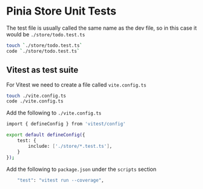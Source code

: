# Pinia Store Unit Tests

The test file is usually called the same name as the dev file, so in this case it would be `./store/todo.test.ts`

```sh
touch `./store/todo.test.ts`
code `./store/todo.test.ts`
```

## Vitest as test suite

For Vitest we need to create a file called `vite.config.ts`

```sh
touch ./vite.config.ts
code ./vite.config.ts
```

Add the following to `./vite.config.ts`

```sh
import { defineConfig } from 'vitest/config'

export default defineConfig({
    test: {
        include: ['./store/*.test.ts'],
    }
});
```

Add the following to `package.json` under the `scripts` section

```sh
    "test": "vitest run --coverage",
```